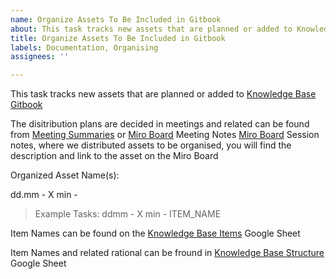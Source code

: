 ```yaml
---
name: Organize Assets To Be Included in Gitbook
about: This task tracks new assets that are planned or added to Knowledge Base Gitbook
title: Organize Assets To Be Included in Gitbook
labels: Documentation, Organising
assignees: ''

---
```


This task tracks new assets that are planned or added to [Knowledge Base Gitbook](https://ambassadorss-organization.gitbook.io/knowledge-base)

The disitribution plans are decided in meetings and related can be found from [Meeting Summaries](https://archives-dashboard.netlify.app/search?tab=meetings&workgroup=96f6ef88-5285-4ec6-8fe4-f2ab0347be00) or [Miro Board](https://miro.com/app/board/uXjVN-9yivE=/) Meeting Notes
[Miro Board](?moveToWidget=3458764632735545175&cot=10) Session notes, where we distributed assets to be organised, you will find the description and link to the asset on the Miro Board

Organized Asset Name(s):

dd.mm - X min -

> Example Tasks:
> ddmm - X min - ITEM_NAME

Item Names can be found on the [Knowledge Base Items](https://docs.google.com/spreadsheets/d/1fWHDw7Y7rSw9lffSDwEnmw3G_dyi6L2WqnJila2jvww) Google Sheet

Item Names and related rational can be fround in [Knowledge Base Structure](https://docs.google.com/spreadsheets/d/1ykSOOcXzv_fXQg53HBm54ibc_KtUou13g0JYPbvpEp8/edit?gid=1594458480#gid=1594458480) Google Sheet
